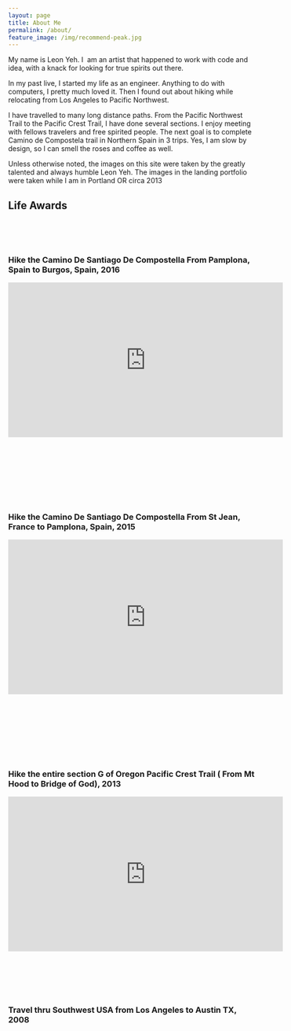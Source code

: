 ```yaml
---
layout: page
title: About Me
permalink: /about/
feature_image: /img/recommend-peak.jpg
---
```



My name is Leon Yeh. I &nbsp;am an artist that happened to work with code and idea, with a knack for looking for true spirits out there.

In my past live, I started my life as an engineer. Anything to do with computers, I pretty much loved it. Then I found out about hiking while relocating from Los Angeles to Pacific Northwest.

I have travelled to many long distance paths. From the Pacific Northwest Trail to the Pacific Crest Trail, I have done several sections. I enjoy meeting with fellows travelers and free spirited people. The next goal is to complete Camino de Compostela trail in Northern Spain in 3 trips. Yes, I am slow by design, so I can smell the roses and coffee as well.

Unless otherwise noted, the images on this site were taken by the greatly talented and always humble Leon Yeh. The images in the landing portfolio were taken while I am in Portland OR circa 2013

## Life Awards

&nbsp;

&nbsp;

### Hike the Camino De Santiago De Compostella From Pamplona, Spain to Burgos, Spain, 2016

<iframe src="https://www.youtube.com/embed/axqgTiktjWU" width="560" height="315" frameborder="0" allowfullscreen="allowfullscreen"></iframe>

### &nbsp;

### &nbsp;

### &nbsp;

### Hike the Camino De Santiago De Compostella From St Jean, France to Pamplona, Spain, 2015

<iframe src="https://www.youtube.com/embed/JTOkFOwkAsM" width="560" height="315" frameborder="0" allowfullscreen="allowfullscreen"></iframe>

### &nbsp;

### &nbsp;

### &nbsp;

### Hike the entire section G of Oregon Pacific Crest Trail ( From Mt Hood to Bridge of God), 2013

<iframe src="https://www.youtube.com/embed/earMFGXwm4Y" width="560" height="315" frameborder="0" allowfullscreen="allowfullscreen"></iframe>

### &nbsp;

### &nbsp;

### Travel thru Southwest USA from Los Angeles to Austin TX, 2008